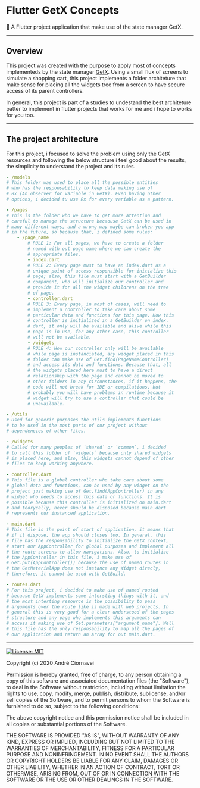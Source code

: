 # Flutter GetX Concepts

🚀 A Flutter project application that make use of the state manager GetX.

---

## Overview

This project was created with the purpose to apply most of concepts implementeds by the state manager [GetX][getx_package]. Using a small flux of screens to simulate a shopping cart, this project implements a folder architeture that make sense for placing all the widgets tree from a screen to have secure access of its parent controllers.

In general, this project is part of a studies to undestand the best architeture patter to implement in flutter projects that works for me and i hope to works for you too.

---

## The project architecture

For this project, i focused to solve the problem using only the GetX resources and following the below structure i feel good about the results,  the simplicity to understand the project and its rules.

```yaml
- /models
# This folder was used to place all the possible entities 
# who has the responsability to keep data making use of 
# Rx (An observer for variable in GetX). Even having other 
# options, i decided tu use Rx for every variable as a pattern. 

- /pages
# This is the folder who we have to get more attention and
# careful to manage the structure becaouse GetX can be used in 
# many different ways, and a wrong way maybe can broken you app 
# in the future, so because that, i defined some rules:
    - /page_name
        # RULE 1: For all pages, we have to create a folder
        # named with out page name where we can create the 
        # appropriate files.
        - index.dart
        # RULE 2: Every page must to have an index.dart as a 
        # unique point of access responsible for initialize this 
        # page; also, this file must start with a GetBuilder 
        # component, who will initialize our controller and 
        # provide it for all the widget childrens on the tree 
        # of page.
        - controller.dart
        # RULE 3: Every page, in most of cases, will need to
        # implement a controller to take care about some 
        # particular data and functions for this page. How this 
        # controller is initialized in a GetBuilder on index.
        # dart, it only will be available and alive while this 
        # page is in use, for any other case, this controller 
        # will not be available. 
        - /widgets        
        # RULE 4: How our controller only will be available 
        # while page is instanciated, any widget placed in this 
        # folder can make use of Get.find(PageNameController) 
        # and access its data and functions. Because that, all 
        # the widgets placed here must to have a direct 
        # relationship with the page and cannot be moved to 
        # other folders in any circunstances, if it happens, the 
        # code will not break for IDE or compilations, but 
        # probably you will have problems in runtime because it 
        # widget will try to use a controllar that could be 
        # unavailable.

- /utils
# Used for generic purposes the utils implements functions 
# to be used in the most parts of our project without 
# dependencies of other files.

- /widgets
# Called for many peoples of `shared` or `common`, i decided
# to call this folder of `widgets` because only shared widgets 
# is placed here, and also, this widgets cannot depend of other 
# files to keep working anywhere.

- controller.dart
# This file is a global controller who take care about some 
# global data and functions, can be used by any widget on the 
# project just making use of Get.find(AppController) in any 
# widget who needs to access this data or functions. It is 
# possible because this controller is initialized on main.dart 
# and teorycally, never should be disposed because main.dart 
# represents our instanced application.

- main.dart
# This file is the point of start of application, it means that 
# if it dispose, the app should closes too. In general, this 
# file has the responsability to initialize the GetX context, 
# start our AppController for global purposes and implement all 
# the route screens to allow navigations. Also, to initialize 
# the AppController in this file, i make use of 
# Get.put(AppController()) because the use of named_routes in 
# the GetMaterialApp does not instance any Widget direcly, 
# therefore, it cannot be used with GetBuild.

- routes.dart
# For this project, i decided to make use of named routed 
# because GetX implements some intersting things with it, and 
# the most interting resource is the possibility to pass 
# arguments over the route like is made with web projects. In 
# general this is very good for a clear understood of the pages 
# structure and any page who implements this arguments can 
# access it making use of Get.parameters["argument_name"]. Well 
# this file has the only responsability to map all the pages of 
# our application and return an Array for out main.dart.
```

---

[![License: MIT](https://img.shields.io/badge/license-MIT-purple.svg)](https://github.com/andreciornavei/flutter-getx-concept/blob/master/LICENSE)

Copyright (c) 2020 André Ciornavei

Permission is hereby granted, free of charge, to any person obtaining a copy
of this software and associated documentation files (the "Software"), to deal
in the Software without restriction, including without limitation the rights
to use, copy, modify, merge, publish, distribute, sublicense, and/or sell
copies of the Software, and to permit persons to whom the Software is
furnished to do so, subject to the following conditions:

The above copyright notice and this permission notice shall be included in all
copies or substantial portions of the Software.

THE SOFTWARE IS PROVIDED "AS IS", WITHOUT WARRANTY OF ANY KIND, EXPRESS OR
IMPLIED, INCLUDING BUT NOT LIMITED TO THE WARRANTIES OF MERCHANTABILITY,
FITNESS FOR A PARTICULAR PURPOSE AND NONINFRINGEMENT. IN NO EVENT SHALL THE
AUTHORS OR COPYRIGHT HOLDERS BE LIABLE FOR ANY CLAIM, DAMAGES OR OTHER
LIABILITY, WHETHER IN AN ACTION OF CONTRACT, TORT OR OTHERWISE, ARISING FROM,
OUT OF OR IN CONNECTION WITH THE SOFTWARE OR THE USE OR OTHER DEALINGS IN THE
SOFTWARE.

[getx_package]: https://pub.dev/packages/get
